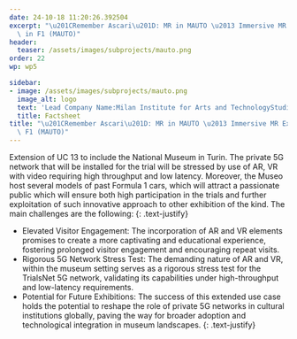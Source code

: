 ```yaml
---
date: 24-10-18 11:20:26.392504
excerpt: "\u201CRemember Ascari\u201D: MR in MAUTO \u2013 Immersive MR Experience\
  \ in F1 (MAUTO)"
header:
  teaser: /assets/images/subprojects/mauto.png
order: 22
wp: wp5

sidebar:
- image: /assets/images/subprojects/mauto.png
  image_alt: logo
  text: 'Lead Company Name:Milan Institute for Arts and TechnologyStudio 5T srl Country: Italy Topic: Culture, Tourism & Entertainment'
  title: Factsheet
title: "\u201CRemember Ascari\u201D: MR in MAUTO \u2013 Immersive MR Experience in\
  \ F1 (MAUTO)"
---
```

Extension of UC 13 to include the National Museum in Turin. The private 5G network that will be installed for the trial will be stressed by use of AR, VR with video requiring high throughput and low latency. Moreover, the Museo host several models of past Formula 1 cars, which will attract a passionate public which will ensure both high participation in the trials and further exploitation of such innovative approach to other exhibition of the kind. The main challenges are the following:
{: .text-justify}
- Elevated Visitor Engagement: The incorporation of AR and VR elements promises to create a more captivating and educational experience, fostering prolonged visitor engagement and encouraging repeat visits.
- Rigorous 5G Network Stress Test: The demanding nature of AR and VR, within the museum setting serves as a rigorous stress test for the TrialsNet 5G network, validating its capabilities under high-throughput and low-latency requirements.
- Potential for Future Exhibitions: The success of this extended use case holds the potential to reshape the role of private 5G networks in cultural institutions globally, paving the way for broader adoption and technological integration in museum landscapes.
{: .text-justify}


